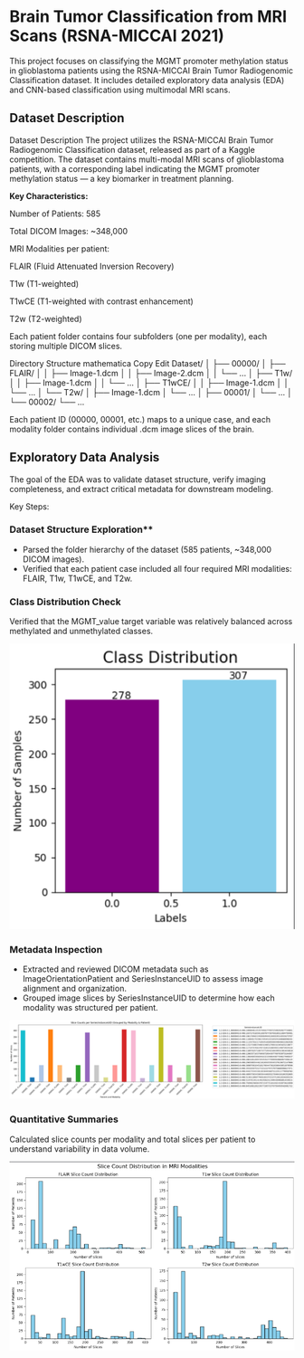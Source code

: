 # Brain Tumor Classification from MRI Scans (RSNA-MICCAI 2021)
This project focuses on classifying the MGMT promoter methylation status in glioblastoma patients using the RSNA-MICCAI Brain Tumor Radiogenomic Classification dataset. It includes detailed exploratory data analysis (EDA) and CNN-based classification using multimodal MRI scans.

## Dataset Description
Dataset Description
The project utilizes the RSNA-MICCAI Brain Tumor Radiogenomic Classification dataset, released as part of a Kaggle competition. The dataset contains multi-modal MRI scans of glioblastoma patients, with a corresponding label indicating the MGMT promoter methylation status — a key biomarker in treatment planning.

**Key Characteristics:**

Number of Patients: 585

Total DICOM Images: ~348,000

MRI Modalities per patient:

FLAIR (Fluid Attenuated Inversion Recovery)

T1w (T1-weighted)

T1wCE (T1-weighted with contrast enhancement)

T2w (T2-weighted)

Each patient folder contains four subfolders (one per modality), each storing multiple DICOM slices.

Directory Structure
mathematica
Copy
Edit
Dataset/
│
├── 00000/
│   ├── FLAIR/
│   │   ├── Image-1.dcm
│   │   ├── Image-2.dcm
│   │   └── ...
│   ├── T1w/
│   │   ├── Image-1.dcm
│   │   └── ...
│   ├── T1wCE/
│   │   ├── Image-1.dcm
│   │   └── ...
│   └── T2w/
│       ├── Image-1.dcm
│       └── ...
│
├── 00001/
│   └── ...
│
└── 00002/
    └── ...

Each patient ID (00000, 00001, etc.) maps to a unique case, and each modality folder contains individual .dcm image slices of the brain.

## Exploratory Data Analysis

The goal of the EDA was to validate dataset structure, verify imaging completeness, and extract critical metadata for downstream modeling.

Key Steps:

### Dataset Structure Exploration**

- Parsed the folder hierarchy of the dataset (585 patients, ~348,000 DICOM images).
- Verified that each patient case included all four required MRI modalities: FLAIR, T1w, T1wCE, and T2w.

### Class Distribution Check

Verified that the MGMT_value target variable was relatively balanced across methylated and unmethylated classes.

![Class Distribution of MGMT](/Visualizations/MGMT_Class_Distribution.png)


### Metadata Inspection

- Extracted and reviewed DICOM metadata such as ImageOrientationPatient and SeriesInstanceUID to assess image alignment and organization.
- Grouped image slices by SeriesInstanceUID to determine how each modality was structured per patient.

![Image Slice Count Per SeriesInstanceUID](/Visualizations/Slice_Count_Per_SeriesID.png)

### Quantitative Summaries

Calculated slice counts per modality and total slices per patient to understand variability in data volume.

![Image Slice Count Per Modality](/Visualizations/Slice_Distribution_Per_Modality.png)



